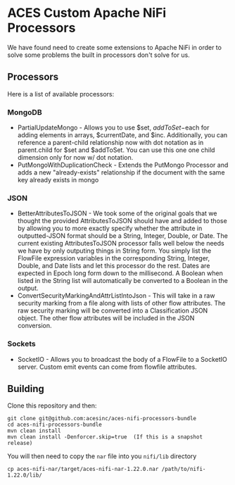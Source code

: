 # ACES Custom Apache NiFi Processors

We have found need to create some extensions to Apache NiFi in order to solve some problems the built in processors don't solve for us.  

## Processors

Here is a list of available processors:

### MongoDB

* PartialUpdateMongo - Allows you to use $set, $addToSet-$each for adding elements in arrays, $currentDate, and $inc. Additionally, you can reference a parent-child relationship now with dot notation as in parent.child for $set and $addToSet. You can use this one one child dimension only for now w/ dot notation.
* PutMongoWithDuplicationCheck - Extends the PutMongo Processor and adds a new "already-exists" relationship if the document with the same key already exists in mongo

### JSON

* BetterAttributesToJSON - We took some of the original goals that we thought the provided AttributesToJSON should have and added to those by allowing you to more exactly specify whether the attribute in outputted-JSON format should be a String, Integer, Double, or Date. The current existing AttributesToJSON processor falls well below the needs we have by only outputing things in String form. You simply list the FlowFile expression variables in the corresponding String, Integer, Double, and Date lists and let this processor do the rest.  Dates are expected in Epoch long form down to the millisecond.  A Boolean when listed in the String list will automatically be converted to a Boolean in the output.
* ConvertSecurityMarkingAndAttrListIntoJson - This will take in a raw security marking from a file along with lists of other flow attributes.  The raw security marking will be converted into a Classification JSON object.  The other flow attributes will be included in the JSON conversion.

### Sockets
* SocketIO - Allows you to broadcast the body of a FlowFile to a SocketIO server.  Custom emit events can come from flowfile attributes.

## Building

Clone this repository and then:

```
git clone git@github.com:acesinc/aces-nifi-processors-bundle
cd aces-nifi-processors-bundle
mvn clean install
mvn clean install -Denforcer.skip=true  (If this is a snapshot release)
```

You will then need to copy the `nar` file into you `nifi/lib` directory

```
cp aces-nifi-nar/target/aces-nifi-nar-1.22.0.nar /path/to/nifi-1.22.0/lib/
```